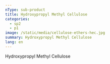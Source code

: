 ```yaml
---
nType: sub-product
title: Hydroxypropyl Methyl Cellulose
categories:
  - sp2
  - p1
image: /static/media/cellulose-ethers-hec.jpg
summary: Hydroxypropyl Methyl Cellulose
lang: en
---
```

Hydroxypropyl Methyl Cellulose